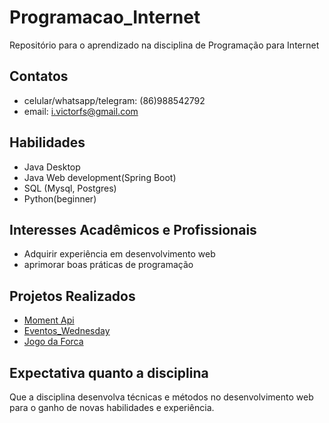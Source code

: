 # Programacao_Internet

Repositório para o aprendizado na disciplina de Programação para Internet

## Contatos

* celular/whatsapp/telegram: (86)988542792
* email: i.victorfs@gmail.com

## Habilidades

* Java Desktop
* Java Web development(Spring Boot)
* SQL (Mysql, Postgres)
* Python(beginner)

## Interesses Acadêmicos e Profissionais

* Adquirir experiência em desenvolvimento web
* aprimorar boas práticas de programação 

## Projetos Realizados

* [Moment Api](https://github.com/MarceloxAlves/moment-api)
* [Eventos_Wednesday](https://github.com/kairodeveloper/Projeto_Eventos_Wednesday)
* [Jogo da Forca](https://github.com/paulorbsfilho/java_JogodaForca)

## Expectativa quanto a disciplina

Que a disciplina desenvolva técnicas e métodos no desenvolvimento web para o ganho de novas habilidades e experiência.
